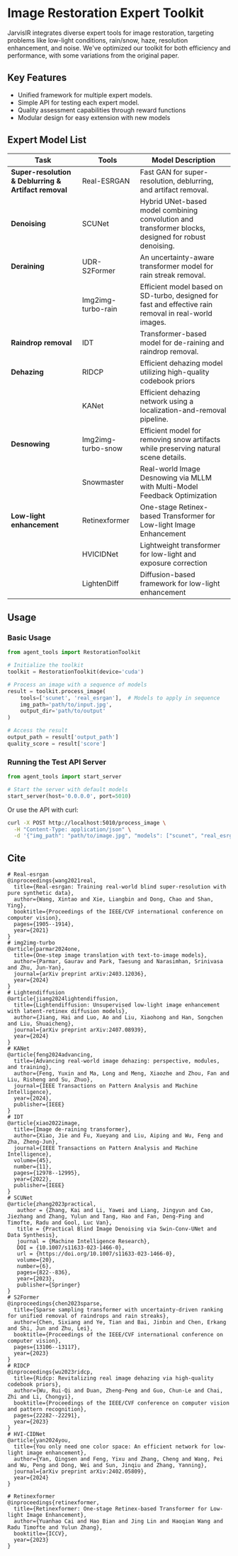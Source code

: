 # Image Restoration Expert Toolkit

JarvisIR integrates diverse expert tools for image restoration, targeting problems like low-light conditions, rain/snow, haze, resolution enhancement, and noise. We've optimized our toolkit for both efficiency and performance, with some variations from the original paper.

## Key Features

- Unified framework for multiple expert models.
- Simple API for testing each expert model.
- Quality assessment capabilities through reward functions
- Modular design for easy extension with new models


## Expert Model List
| Task | Tools | Model Description |
|---------|---------|------|
| **Super-resolution & Deblurring & Artifact removal** | Real-ESRGAN | Fast GAN for super-resolution, deblurring, and artifact removal. |
| **Denoising** | SCUNet | Hybrid UNet-based model combining convolution and transformer blocks, designed for robust denoising. |
| **Deraining** | UDR-S2Former | An uncertainty-aware transformer model for rain streak removal. |
| | Img2img-turbo-rain | Efficient model based on SD-turbo, designed for fast and effective rain removal in real-world images. |
| **Raindrop removal** | IDT | Transformer-based model for de-raining and raindrop removal. |
| **Dehazing** | RIDCP | Efficient dehazing model utilizing high-quality codebook priors |
| | KANet | Efficient dehazing network using a localization-and-removal pipeline. |
| **Desnowing** | Img2img-turbo-snow | Efficient model for removing snow artifacts while preserving natural scene details. |
| | Snowmaster | Real-world Image Desnowing via MLLM with Multi-Model Feedback Optimization |
| **Low-light enhancement** | Retinexformer | One-stage Retinex-based Transformer for Low-light Image Enhancement |
| | HVICIDNet | Lightweight transformer for low-light and exposure correction |
| | LightenDiff | Diffusion-based framework for low-light enhancement |

## Usage

### Basic Usage

```python
from agent_tools import RestorationToolkit

# Initialize the toolkit
toolkit = RestorationToolkit(device='cuda')

# Process an image with a sequence of models
result = toolkit.process_image(
    tools=['scunet', 'real_esrgan'],  # Models to apply in sequence
    img_path='path/to/input.jpg',
    output_dir='path/to/output'
)

# Access the result
output_path = result['output_path']
quality_score = result['score']
```

### Running the Test API Server

```python
from agent_tools import start_server

# Start the server with default models
start_server(host='0.0.0.0', port=5010)
```

Or use the API with curl:

```bash
curl -X POST http://localhost:5010/process_image \
  -H "Content-Type: application/json" \
  -d '{"img_path": "path/to/image.jpg", "models": ["scunet", "real_esrgan"]}'
```

## Cite

```
# Real-esrgan
@inproceedings{wang2021real,
  title={Real-esrgan: Training real-world blind super-resolution with pure synthetic data},
  author={Wang, Xintao and Xie, Liangbin and Dong, Chao and Shan, Ying},
  booktitle={Proceedings of the IEEE/CVF international conference on computer vision},
  pages={1905--1914},
  year={2021}
}
# img2img-turbo
@article{parmar2024one,
  title={One-step image translation with text-to-image models},
  author={Parmar, Gaurav and Park, Taesung and Narasimhan, Srinivasa and Zhu, Jun-Yan},
  journal={arXiv preprint arXiv:2403.12036},
  year={2024}
}
# Lightendiffusion
@article{jiang2024lightendiffusion,
  title={Lightendiffusion: Unsupervised low-light image enhancement with latent-retinex diffusion models},
  author={Jiang, Hai and Luo, Ao and Liu, Xiaohong and Han, Songchen and Liu, Shuaicheng},
  journal={arXiv preprint arXiv:2407.08939},
  year={2024}
}
# KANet
@article{feng2024advancing,
  title={Advancing real-world image dehazing: perspective, modules, and training},
  author={Feng, Yuxin and Ma, Long and Meng, Xiaozhe and Zhou, Fan and Liu, Risheng and Su, Zhuo},
  journal={IEEE Transactions on Pattern Analysis and Machine Intelligence},
  year={2024},
  publisher={IEEE}
}
# IDT
@article{xiao2022image,
  title={Image de-raining transformer},
  author={Xiao, Jie and Fu, Xueyang and Liu, Aiping and Wu, Feng and Zha, Zheng-Jun},
  journal={IEEE Transactions on Pattern Analysis and Machine Intelligence},
  volume={45},
  number={11},
  pages={12978--12995},
  year={2022},
  publisher={IEEE}
}
# SCUNet
@article{zhang2023practical,
   author = {Zhang, Kai and Li, Yawei and Liang, Jingyun and Cao, Jiezhang and Zhang, Yulun and Tang, Hao and Fan, Deng-Ping and Timofte, Radu and Gool, Luc Van},
   title = {Practical Blind Image Denoising via Swin-Conv-UNet and Data Synthesis},
   journal = {Machine Intelligence Research},
   DOI = {10.1007/s11633-023-1466-0},
   url = {https://doi.org/10.1007/s11633-023-1466-0},
   volume={20},
   number={6},
   pages={822--836},
   year={2023},
   publisher={Springer}
}
# S2Former
@inproceedings{chen2023sparse,
  title={Sparse sampling transformer with uncertainty-driven ranking for unified removal of raindrops and rain streaks},
  author={Chen, Sixiang and Ye, Tian and Bai, Jinbin and Chen, Erkang and Shi, Jun and Zhu, Lei},
  booktitle={Proceedings of the IEEE/CVF international conference on computer vision},
  pages={13106--13117},
  year={2023}
}
# RIDCP
@inproceedings{wu2023ridcp,
  title={Ridcp: Revitalizing real image dehazing via high-quality codebook priors},
  author={Wu, Rui-Qi and Duan, Zheng-Peng and Guo, Chun-Le and Chai, Zhi and Li, Chongyi},
  booktitle={Proceedings of the IEEE/CVF conference on computer vision and pattern recognition},
  pages={22282--22291},
  year={2023}
}
# HVI-CIDNet 
@article{yan2024you,
  title={You only need one color space: An efficient network for low-light image enhancement},
  author={Yan, Qingsen and Feng, Yixu and Zhang, Cheng and Wang, Pei and Wu, Peng and Dong, Wei and Sun, Jinqiu and Zhang, Yanning},
  journal={arXiv preprint arXiv:2402.05809},
  year={2024}
}

# Retinexformer
@inproceedings{retinexformer,
  title={Retinexformer: One-stage Retinex-based Transformer for Low-light Image Enhancement},
  author={Yuanhao Cai and Hao Bian and Jing Lin and Haoqian Wang and Radu Timofte and Yulun Zhang},
  booktitle={ICCV},
  year={2023}
}